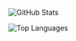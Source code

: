 ![GitHub Stats](https://github-readme-stats.vercel.app/api?username=kwarsanaut&show_icons=true&theme=radical)

![Top Languages](https://github-readme-stats.vercel.app/api/top-langs/?username=kwarsanaut&layout=compact&theme=radical)
